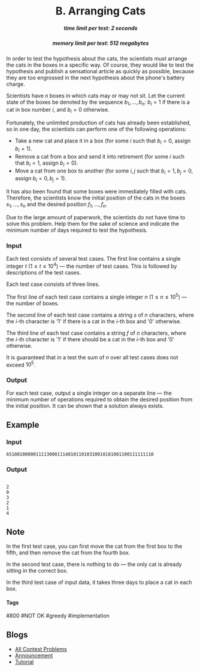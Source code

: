 <h1 style='text-align: center;'> B. Arranging Cats</h1>

<h5 style='text-align: center;'>time limit per test: 2 seconds</h5>
<h5 style='text-align: center;'>memory limit per test: 512 megabytes</h5>

In order to test the hypothesis about the cats, the scientists must arrange the cats in the boxes in a specific way. Of course, they would like to test the hypothesis and publish a sensational article as quickly as possible, because they are too engrossed in the next hypothesis about the phone's battery charge.

Scientists have $n$ boxes in which cats may or may not sit. Let the current state of the boxes be denoted by the sequence $b_1, \dots, b_n$: $b_i = 1$ if there is a cat in box number $i$, and $b_i = 0$ otherwise. 

Fortunately, the unlimited production of cats has already been established, so in one day, the scientists can perform one of the following operations:

* Take a new cat and place it in a box (for some $i$ such that $b_i = 0$, assign $b_i = 1$).
* Remove a cat from a box and send it into retirement (for some $i$ such that $b_i = 1$, assign $b_i = 0$).
* Move a cat from one box to another (for some $i, j$ such that $b_i = 1, b_j = 0$, assign $b_i = 0, b_j = 1$).

It has also been found that some boxes were immediately filled with cats. Therefore, the scientists know the initial position of the cats in the boxes $s_1, \dots, s_n$ and the desired position $f_1, \dots, f_n$.

Due to the large amount of paperwork, the scientists do not have time to solve this problem. Help them for the sake of science and indicate the minimum number of days required to test the hypothesis.

### Input

Each test consists of several test cases. The first line contains a single integer $t$ ($1 \le t \le 10^4$) — the number of test cases. This is followed by descriptions of the test cases.

Each test case consists of three lines.

The first line of each test case contains a single integer $n$ ($1 \le n \le 10^5$) — the number of boxes.

The second line of each test case contains a string $s$ of $n$ characters, where the $i$-th character is '1' if there is a cat in the $i$-th box and '0' otherwise.

The third line of each test case contains a string $f$ of $n$ characters, where the $i$-th character is '1' if there should be a cat in the $i$-th box and '0' otherwise.

It is guaranteed that in a test the sum of $n$ over all test cases does not exceed $10^5$.

### Output

For each test case, output a single integer on a separate line — the minimum number of operations required to obtain the desired position from the initial position. It can be shown that a solution always exists.

## Example

### Input


```text
6510010000011113000111401011010310010181001100111111110
```
### Output

```text

2
0
3
2
1
4

```
## Note

In the first test case, you can first move the cat from the first box to the fifth, and then remove the cat from the fourth box.

In the second test case, there is nothing to do — the only cat is already sitting in the correct box.

In the third test case of input data, it takes three days to place a cat in each box.



#### Tags 

#800 #NOT OK #greedy #implementation 

## Blogs
- [All Contest Problems](../Codeforces_Round_920_(Div._3).md)
- [Announcement](../blogs/Announcement.md)
- [Tutorial](../blogs/Tutorial.md)
